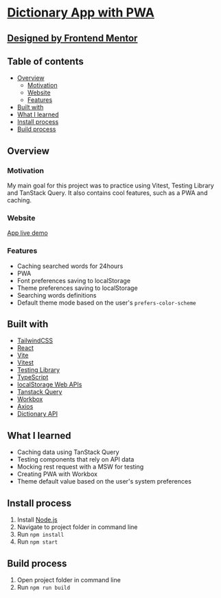 # [Dictionary App with PWA](https://beamish-hotteok-903247.netlify.app/)

## [Designed by Frontend Mentor](https://www.frontendmentor.io/challenges/dictionary-web-app-h5wwnyuKFL)

## Table of contents

- [Overview](#overview)
  - [Motivation](#motivation)
  - [Website](#website)  
  - [Features](#features)
- [Built with](#built-with)  
- [What I learned](#what-i-learned)
- [Install process](#install-process)
- [Build process](#build-process)
  
## Overview   

### Motivation

My main goal for this project was to practice using Vitest, Testing Library and TanStack Query. It also contains cool features, such as a PWA and caching.

### Website

[App live demo](https://beamish-hotteok-903247.netlify.app/)

### Features

 - Caching searched words for 24hours
 - PWA
 - Font preferences saving to localStorage
 - Theme preferences saving to localStorage
 - Searching words definitions
 - Default theme mode based on the user's ``` prefers-color-scheme ```

## Built with

 - [TailwindCSS](https://tailwindcss.com/)
 - [React](https://reactjs.org/)
 - [Vite](https://vitejs.dev/)
 - [Vitest](https://vitest.dev/)
 - [Testing Library](https://testing-library.com/)
 - [TypeScript](https://www.typescriptlang.org/)
 - [localStorage Web APIs](https://developer.mozilla.org/en-US/docs/Web/API/Window/localStorage)
 - [Tanstack Query](https://tanstack.com/query/latest)
 - [Workbox](https://developer.chrome.com/docs/workbox/)
 - [Axios](https://axios-http.com/docs/intro)
 - [Dictionary API](https://dictionaryapi.dev/) 
 
## What I learned 
- Caching data using TanStack Query
- Testing components that rely on API data
- Mocking rest request with a MSW for testing
- Creating PWA with Workbox
- Theme default value based on the user's system preferences
 
## Install process

1. Install [Node.js](https://nodejs.org/en/download/)
2. Navigate to project folder in command line
3. Run `npm install`
4. Run `npm start`


## Build process

1. Open project folder in command line
2. Run `npm run build`
